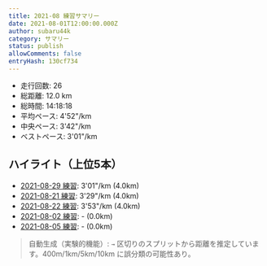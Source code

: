 ```yaml
---
title: 2021-08 練習サマリー
date: 2021-08-01T12:00:00.000Z
author: subaru44k
category: サマリー
status: publish
allowComments: false
entryHash: 130cf734
---
```

- 走行回数: 26
- 総距離: 12.0 km
- 総時間: 14:18:18
- 平均ペース: 4'52"/km
- 中央ペース: 3'42"/km
- ベストペース: 3'01"/km

## ハイライト（上位5本）
- [2021-08-29 練習](/2021-08-29-b3d37f122d8b9a41e17d3e5e96fc1693/): 3'01"/km (4.0km)
- [2021-08-21 練習](/2021-08-21-71c7f7e5e5012318517c30bedbb39638/): 3'29"/km (4.0km)
- [2021-08-22 練習](/2021-08-22-cadb1aad963e9f79ab5379c0e2dee611/): 3'53"/km (4.0km)
- [2021-08-02 練習](/2021-08-02-845712a5621fe0fde1edaa84fb1792ec/): - (0.0km)
- [2021-08-05 練習](/2021-08-05-a14f2a453e830acd21af54f2c470c4d2/): - (0.0km)

> 自動生成（実験的機能）: `→` 区切りのスプリットから距離を推定しています。400m/1km/5km/10km に誤分類の可能性あり。
